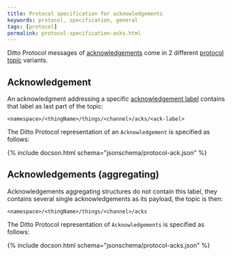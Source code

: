 ```yaml
---
title: Protocol specification for acknowledgements
keywords: protocol, specification, general
tags: [protocol]
permalink: protocol-specification-acks.html
---
```



Ditto Protocol messages of [acknowledgements](basic-acknowledgements.html) come in 2 different 
[protocol topic](protocol-specification-topic.html) variants.

## Acknowledgement

An acknowledgment addressing a specific [acknowledgement label](basic-acknowledgements.html#acknowledgement-labels) 
contains that label as last part of the topic: 
```
<namespace>/<thingName>/things/<channel>/acks/<ack-label>
```

The Ditto Protocol representation of an `Acknowledgement` is specified as follows:

{% include docson.html schema="jsonschema/protocol-ack.json" %}


## Acknowledgements (aggregating)

Acknowledgements aggregating structures do not contain this label, they contains several single acknowledgements as
its payload, the topic is then: 
```
<namespace>/<thingName>/things/<channel>/acks
```

The Ditto Protocol representation of `Acknowledgements` is specified as follows:

{% include docson.html schema="jsonschema/protocol-acks.json" %}
